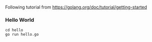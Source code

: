 Following tutorial from https://golang.org/doc/tutorial/getting-started

### Hello World
```
cd hello
go run hello.go
```
